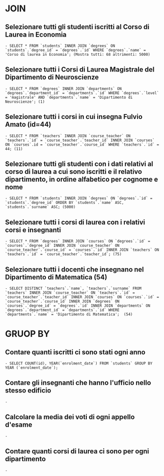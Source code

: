 # JOIN

## Selezionare tutti gli studenti iscritti al Corso di Laurea in Economia
    - SELECT * FROM `students` INNER JOIN `degrees` ON `students`.`degree_id` = `degrees`.`id` WHERE `degrees`.`name` = 'Corso di laurea in Economia'; (Mostra tutti: 68 altrimenti: 5000)


## Selezionare tutti i Corsi di Laurea Magistrale del Dipartimento di Neuroscienze
    - SELECT * FROM `degrees` INNER JOIN `departments` ON `degrees`.`department_id` = `departments`.`id` WHERE `degrees`.`level` = 'magistrale' AND `departments`.`name` = 'Dipartimento di Neuroscienze'; (1)


## Selezionare tutti i corsi in cui insegna Fulvio Amato (id=44)
    - SELECT * FROM `teachers` INNER JOIN `course_teacher` ON `teachers`.`id` = `course_teacher`.`teacher_id` INNER JOIN `courses` ON `courses`.id = `course_teacher`.`course_id` WHERE `teachers`.`id` = 44; (11)


## Selezionare tutti gli studenti con i dati relativi al corso di laurea a cui sono iscritti e il relativo dipartimento, in ordine alfabetico per cognome e nome
    - SELECT * FROM `students` INNER JOIN `degrees` ON `degrees`.`id` = `students`.`degree_id` ORDER BY `students`.`name` ASC, `students`.`surname` ASC; (5000)


## Selezionare tutti i corsi di laurea con i relativi corsi e insegnanti
    - SELECT * FROM `degrees` INNER JOIN `courses` ON `degrees`.`id` = `courses`.`degree_id` INNER JOIN `course_teacher` ON `course_teacher`.`course_id` = `courses`.`id` INNER JOIN `teachers` ON `teachers`.`id` = `course_teacher`.`teacher_id`; (75)


## Selezionare tutti i docenti che insegnano nel Dipartimento di Matematica (54)
    - SELECT DISTINCT `teachers`.`name`, `teachers`.`surname` FROM `teachers` INNER JOIN `course_teacher` ON `teachers`.`id` = `course_teacher`.`teacher_id` INNER JOIN `courses` ON `courses`.`id` = `course_teacher`.`course_id` INNER JOIN `degrees` ON `courses`.`degree_id` = `degrees`.`id` INNER JOIN `departments` ON `degrees`.`department_id` = `departments`.`id` WHERE `departments`.`name` = 'Dipartimento di Matematica';  (54)


# GRUOP BY

## Contare quanti iscritti ci sono stati ogni anno
    - SELECT COUNT(id), YEAR(`enrolment_date`) FROM `students` GROUP BY YEAR (`enrolment_date`); 


## Contare gli insegnanti che hanno l'ufficio nello stesso edificio
    - 


## Calcolare la media dei voti di ogni appello d'esame
    -


## Contare quanti corsi di laurea ci sono per ogni dipartimento
    -

